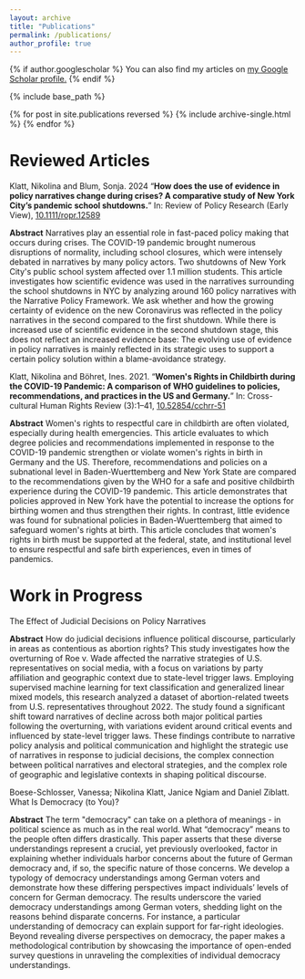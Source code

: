 ```yaml
---
layout: archive
title: "Publications"
permalink: /publications/
author_profile: true
---
```


{% if author.googlescholar %}
  You can also find my articles on <u><a href="{{author.googlescholar}}">my Google Scholar profile</a>.</u>
{% endif %}

{% include base_path %}

{% for post in site.publications reversed %}
  {% include archive-single.html %}
{% endfor %}


Reviewed Articles
======

Klatt, Nikolina and Blum, Sonja. 2024 “**How does the use of evidence in policy narratives change during crises? A comparative study of New York City’s pandemic school shutdowns.**” In: Review of Policy Research (Early View), [10.1111/ropr.12589](https://doi.org/10.1111/ropr.12589) 

**Abstract**
Narratives play an essential role in fast-paced policy making that occurs during crises. The COVID-19 pandemic brought numerous disruptions of normality, including school closures, which were intensely debated in narratives by many policy actors. Two shutdowns of New York City's public school system affected over 1.1 million students. This article investigates how scientific evidence was used in the narratives surrounding the school shutdowns in NYC by analyzing around 160 policy narratives with the Narrative Policy Framework. We ask whether and how the growing certainty of evidence on the new Coronavirus was reflected in the policy narratives in the second compared to the first shutdown. While there is increased use of scientific evidence in the second shutdown stage, this does not reflect an increased evidence base: The evolving use of evidence in policy narratives is mainly reflected in its strategic uses to support a certain policy solution within a blame-avoidance strategy.

Klatt, Nikolina and Böhret, Ines. 2021. “**Women's Rights in Childbirth during the COVID-19 Pandemic: A comparison of WHO guidelines to policies, recommendations, and practices in the US and Germany.**” In: Cross-cultural Human Rights Review (3):1–41, [10.52854/cchrr-51](https://cchrr-journal.org/articles/10.52854/cchrr.51)

**Abstract**
Women's rights to respectful care in childbirth are often violated, especially during health emergencies. This article evaluates to which degree policies and recommendations implemented in response to the COVID-19 pandemic strengthen or violate women's rights in birth in Germany and the US. Therefore, recommendations and policies on a subnational level in Baden-Wuerttemberg and New York State are compared to the recommendations given by the WHO for a safe and positive childbirth experience during the COVID-19 pandemic. This article demonstrates that policies approved in New York have the potential to increase the options for birthing women and thus strengthen their rights. In contrast, little evidence was found for subnational policies in Baden-Wuerttemberg that aimed to safeguard women's rights at birth. This article concludes that women's rights in birth must be supported at the federal, state, and institutional level to ensure respectful and safe birth experiences, even in times of pandemics.

Work in Progress
======

The Effect of Judicial Decisions on Policy Narratives

**Abstract**
How do judicial decisions influence political discourse, particularly in areas as contentious as abortion rights? This study investigates how the overturning of Roe v. Wade affected the narrative strategies of U.S. representatives on social media, with a focus on variations by party affiliation and geographic context due to state-level trigger laws. Employing supervised machine learning for text classification and generalized linear mixed models, this research analyzed a dataset of abortion-related tweets from U.S. representatives throughout 2022. The study found a significant shift toward narratives of decline across both major political parties following the overturning, with variations evident around critical events and influenced by state-level trigger laws. These findings contribute to narrative policy analysis and political communication and highlight the strategic use of narratives in response to judicial decisions, the complex connection between political narratives and electoral strategies, and the complex role of geographic and legislative contexts in shaping political discourse.

Boese-Schlosser, Vanessa; Nikolina Klatt, Janice Ngiam and Daniel Ziblatt. What Is Democracy (to You)? 

**Abstract**
The term "democracy" can take on a plethora of meanings - in political science as much as in the real world. What “democracy” means to the people often differs drastically. This paper asserts that these diverse understandings represent a crucial, yet previously overlooked, factor in explaining whether individuals harbor concerns about the future of German democracy and, if so, the specific nature of those concerns. We develop a typology of democracy understandings among German voters and demonstrate how these differing perspectives impact individuals’ levels of concern for German democracy. The results underscore the varied democracy understandings among German voters, shedding light on the reasons behind disparate concerns. For instance, a particular understanding of democracy can explain support for far-right ideologies. Beyond revealing diverse perspectives on democracy, the paper makes a methodological contribution by showcasing the importance of open-ended survey questions in unraveling the complexities of individual democracy understandings.


